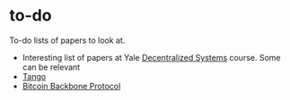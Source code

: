 # to-do
To-do lists of papers to look at.

* Interesting list of papers at Yale [Decentralized Systems](http://zoo.cs.yale.edu/classes/cs426/2014/reference) course. Some can be relevant  
* [Tango](http://www.cs.cornell.edu/~taozou/sosp13/tangososp.pdf)
* [Bitcoin Backbone Protocol](https://eprint.iacr.org/2014/765.pdf)
